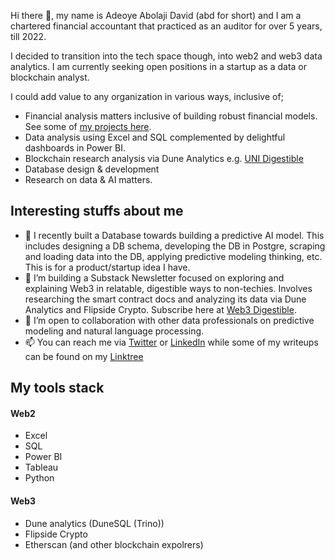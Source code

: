 Hi there 👋, my name is Adeoye Abolaji David (abd for short) and I am a chartered financial accountant that practiced as an auditor for over 5 years, till 2022. 

I decided to transition into the tech space though, into web2 and web3 data analytics. 
I am currently seeking open positions in a startup as a data or blockchain analyst. 

I could add value to any organization in various ways, inclusive of; 
* Financial analysis matters inclusive of building robust financial models. See some of [my projects here](https://drive.google.com/drive/folders/1Gkt7Bm68O7Jy5mjga2H9FFFuvw_23RjD?usp=share_link).
* Data analysis using Excel and SQL complemented by delightful dashboards in Power BI. 
* Blockchain research analysis via Dune Analytics e.g. [UNI Digestible](https://dune.com/abd010x/uni-digestible)
* Database design & development
* Research on data & AI matters.   


## Interesting stuffs about me
- 🌱 I recently built a Database towards building a predictive AI model. This includes designing a DB schema, developing the DB in Postgre, scraping and loading data into the DB, applying predictive modeling thinking, etc. This is for a product/startup idea I have. 
- 🌱 I’m building a Substack Newsletter focused on exploring and explaining Web3 in relatable, digestible ways to non-techies. Involves researching the smart contract docs and analyzing its data via Dune Analytics and Flipside Crypto. Subscribe here at [Web3 Digestible](https://web3digestible.substack.com/).
- 💞️ I’m open to collaboration with other data professionals on predictive modeling and natural language processing.
- 📫 You can reach me via [Twitter](https://twitter.com/abd010x) or [LinkedIn](https://www.linkedin.com/in/abolaji-david/) while some of my writeups can be found on my [Linktree](https://linktr.ee/abd010x)


## My tools stack
#### Web2
* Excel
* SQL
* Power BI
* Tableau
* Python
#### Web3 
* Dune analytics (DuneSQL (Trino))
* Flipside Crypto
* Etherscan (and other blockchain expolrers)

<!---
abd010x/abd01-0x is a ✨ special ✨ repository because its `README.md` (this file) appears on your GitHub profile.
You can click the Preview link to take a look at your changes.
--->
